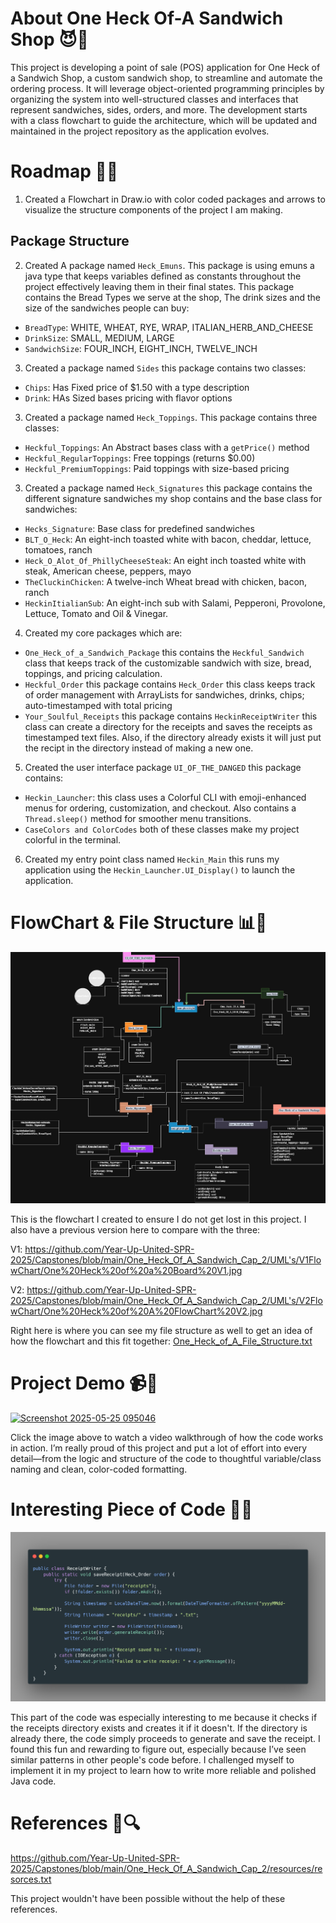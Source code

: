 # About One Heck Of-A Sandwich Shop 😈🥪
This project is developing a point of sale (POS) application for One Heck of a Sandwich Shop, a custom sandwich shop, to streamline and automate the ordering process. 
It will leverage object-oriented programming principles by organizing the system into well-structured classes and interfaces that represent sandwiches, sides, orders, and more. 
The development starts with a class flowchart to guide the architecture, which will be updated and maintained in the project repository as the application evolves.

# Roadmap 🚧🥪
1. Created a Flowchart in Draw.io with color coded packages and arrows to visualize the structure components of the project I am making.

Package Structure
---
2. Created A package named `Heck_Emuns`. This package is using emuns a java type that keeps variables defined as constants throughout the project
effectively leaving them in their final states. This package contains the Bread Types we serve at the shop, The drink sizes and the size of the sandwiches 
people can buy:
* `BreadType`: WHITE, WHEAT, RYE, WRAP, ITALIAN_HERB_AND_CHEESE
* `DrinkSize`: SMALL, MEDIUM, LARGE
* `SandwichSize`: FOUR_INCH, EIGHT_INCH, TWELVE_INCH
3. Created a package named `Sides` this package contains two classes:
* `Chips`: Has Fixed price of $1.50 with a type description
* `Drink`: HAs Sized bases pricing with flavor options
3. Created a package named `Heck_Toppings`. This package contains three classes:
* `Heckful_Toppings`: An Abstract bases class with a `getPrice()` method 
* `Heckful_RegularToppings`: Free toppings (returns $0.00)
* `Heckful_PremiumToppings`: Paid toppings with size-based pricing
3. Created a package named `Heck_Signatures` this package contains the different signature sandwiches my shop contains and the base class for sandwiches:
* `Hecks_Signature`: Base class for predefined sandwiches
* `BLT_O_Heck`: An eight-inch toasted white with bacon, cheddar, lettuce, tomatoes, ranch
* `Heck_O_Alot_Of_PhillyCheeseSteak`: An eight inch toasted white with steak, American cheese, peppers, mayo
* `TheCluckinChicken`: A twelve-inch Wheat bread with chicken, bacon, ranch
* `HeckinItialianSub`: An eight-inch sub with Salami, Pepperoni, Provolone, Lettuce, Tomato and Oil & Vinegar.
4. Created my core packages which are:
* `One_Heck_of_a_Sandwich_Package` this contains the `Heckful_Sandwich` class that keeps track of the customizable sandwich with size, bread, toppings, and pricing calculation.
* `Heckful_Order` this package contains `Heck_Order` this class keeps track of order management with ArrayLists for sandwiches, drinks, chips; auto-timestamped with total pricing
* `Your_Soulful_Receipts` this package contains `HeckinReceiptWriter` this class can create a directory for the receipts and saves the receipts as timestamped text files. Also, if the directory already exists it will just put the recipt in the directory instead of making a new one. 
5. Created the user interface package `UI_OF_THE_DANGED` this package contains:
* `Heckin_Launcher`: this class uses a Colorful CLI with emoji-enhanced menus for ordering, customization, and checkout. Also contains a `Thread.sleep()` method for smoother menu transitions.
* `CaseColors and ColorCodes` both of these classes make my project colorful in the terminal.
6. Created my entry point class named `Heckin_Main` this runs my application using the `Heckin_Launcher.UI_Display()` to launch the application.



# FlowChart & File Structure 📊🥪
![One Heck of A FlowChart V3.jpg](UML%27s/V3FlowChart/One%20Heck%20of%20A%20FlowChart%20V3.jpg)

This is the flowchart I created to ensure I do not get lost in this project. I also have a previous version here to compare with the three: 

V1: https://github.com/Year-Up-United-SPR-2025/Capstones/blob/main/One_Heck_Of_A_Sandwich_Cap_2/UML's/V1FlowChart/One%20Heck%20of%20a%20Board%20V1.jpg

V2: https://github.com/Year-Up-United-SPR-2025/Capstones/blob/main/One_Heck_Of_A_Sandwich_Cap_2/UML's/V2FlowChart/One%20Heck%20of%20A%20FlowChart%20V2.jpg


Right here is where you can see my file structure as well to get an idea of how the flowchart and this fit together:
[One_Heck_of_A_File_Structure.txt](One_Heck_of_A_File_Structure.txt)
# Project Demo 📹🥪
[![Screenshot 2025-05-25 095046](https://github.com/user-attachments/assets/e7863657-f24f-434a-81d9-1c0b1f32f6f1)](https://youtu.be/OAc41GYzEQA)

Click the image above to watch a video walkthrough of how the code works in action.
I’m really proud of this project and put a lot of effort into every detail—from the logic and structure of the code to thoughtful variable/class naming and clean, color-coded formatting.

# Interesting Piece of Code 🥪👀
![Capstone 2 IC.png](Screenshots/Capstone%202%20IC.png)

This part of the code was especially interesting to me because it checks if the receipts directory exists and creates it if it doesn't. 
If the directory is already there, the code simply proceeds to generate and save the receipt. I found this fun and rewarding to figure out, especially because I’ve seen similar patterns in other people's code before. 
I challenged myself to implement it in my project to learn how to write more reliable and polished Java code.

# References 🥪🔍
https://github.com/Year-Up-United-SPR-2025/Capstones/blob/main/One_Heck_Of_A_Sandwich_Cap_2/resources/resorces.txt

This project wouldn't have been possible without the help of these references.
